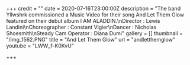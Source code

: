 +++
credit = ""
date = 2020-07-16T23:00:00Z
description = "The band Yllwshrk commissioned a Music Video for their song And Let Them Glow featured on their debut album I AM ALADDIN.\nDirector : Lewis Landini\nChoreographer : Constant Vigier\nDancer : Nicholas Shoesmith\nSteady Cam Operator : Diana Dumi"
gallery = []
thumbnail = "/img_1562.PNG"
title = "And Let Them Glow"
url = "andletthemglow"
youtube = "LWW_f-K0KvU"

+++
